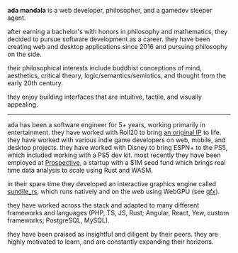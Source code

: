 <!----------------------------- cubething.dev -------------------------------->

**ada mandala** is a web developer, philosopher, and a gamedev sleeper agent.

after earning a bachelor's with honors in philosophy and mathematics, they
decided to pursue software development as a career. they have been creating web
and desktop applications since 2016 and pursuing philosophy on the side.

their philosophical interests include buddhist conceptions of mind, aesthetics,
critical theory, logic/semantics/semiotics, and thought from the early 20th
century.

they enjoy building interfaces that are intuitive, tactile, and visually
appealing.

---

ada has been a software engineer for 5+ years, working primarily in
entertainment. they have worked with Roll20 to bring
[an original IP](https://burnbryte.com) to life. they have worked with various
indie game developers on web, mobile, and desktop projects. they have worked
with Disney to bring ESPN+ to the PS5, which included working with a PS5 dev
kit. most recently they have been employed at
[Prospective](https://prospective.co), a startup with a $1M seed fund which
brings real time data analysis to scale using Rust and WASM.

in their spare time they developed an interactive graphics engine called
[sundile_rs](https://github.com/ada-x64/sundile_rs), which runs natively and on
the web using WebGPU (see [gfx](./gfx)).

they have worked across the stack and adapted to many different frameworks and
languages (PHP, TS, JS, Rust; Angular, React, Yew, custom frameworks;
PostgreSQL, MySQL).

they have been praised as insightful and diligent by their peers. they are
highly motivated to learn, and are constantly expanding their horizons.
